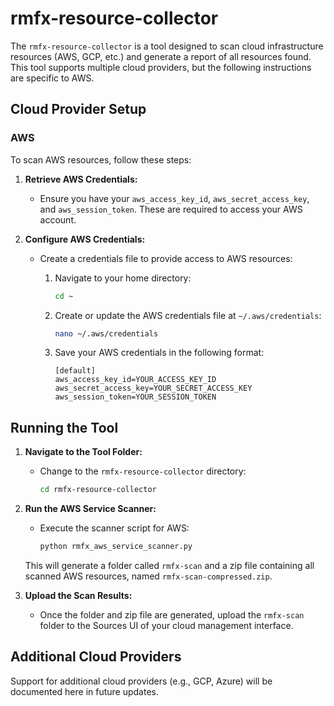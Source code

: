 # rmfx-resource-collector

The `rmfx-resource-collector` is a tool designed to scan cloud infrastructure resources (AWS, GCP, etc.) and generate a report of all resources found. This tool supports multiple cloud providers, but the following instructions are specific to AWS.

## Cloud Provider Setup

### AWS

To scan AWS resources, follow these steps:

1. **Retrieve AWS Credentials:**
   - Ensure you have your `aws_access_key_id`, `aws_secret_access_key`, and `aws_session_token`. These are required to access your AWS account.

2. **Configure AWS Credentials:**
   - Create a credentials file to provide access to AWS resources:
     1. Navigate to your home directory:
   
        ```bash
        cd ~
        ```

     2. Create or update the AWS credentials file at `~/.aws/credentials`:

        ```bash
        nano ~/.aws/credentials
        ```

     3. Save your AWS credentials in the following format:

        ```
        [default]
        aws_access_key_id=YOUR_ACCESS_KEY_ID
        aws_secret_access_key=YOUR_SECRET_ACCESS_KEY
        aws_session_token=YOUR_SESSION_TOKEN
        ```

## Running the Tool

1. **Navigate to the Tool Folder:**
   - Change to the `rmfx-resource-collector` directory:
   
     ```bash
     cd rmfx-resource-collector
     ```

2. **Run the AWS Service Scanner:**
   - Execute the scanner script for AWS:
   
     ```bash
     python rmfx_aws_service_scanner.py
     ```

   This will generate a folder called `rmfx-scan` and a zip file containing all scanned AWS resources, named `rmfx-scan-compressed.zip`.

3. **Upload the Scan Results:**
   - Once the folder and zip file are generated, upload the `rmfx-scan` folder to the Sources UI of your cloud management interface.

## Additional Cloud Providers

Support for additional cloud providers (e.g., GCP, Azure) will be documented here in future updates.
